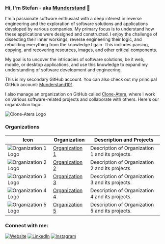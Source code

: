 ### Hi, I'm Stefan - aka [Munderstand][website] 👋

I'm a passionate software enthusiast with a deep interest in reverse engineering and the exploration of software solutions and applications developed by various companies. My primary focus is to understand how these applications were designed and constructed. I enjoy the challenge of dissecting their inner workings, reverse engineering their logic, and rebuilding everything from the knowledge I gain. This includes parsing, copying, and recovering resources, images, and other critical components.

My goal is to uncover the intricacies of software solutions, be it web, mobile, or desktop applications, and use this knowledge to expand my understanding of software development and engineering.

This is my secondary GitHub account. You can also check out my principal GitHub account: [Munderstand101][principal-github].

I also manage an organization on GitHub called [Clone-Atera][organization-github], where I work on various software-related projects and collaborate with others. Here's our organization logo:

![Clone-Atera Logo](https://avatars.githubusercontent.com/u/145568005?s=200&v=4)

### Organizations

| Icon                                  | Organization  | Description and Projects                          |
| ------------------------------------- | ------------- | ----------------------------------------------    |
| ![Organization 1 Logo](https://avatars.githubusercontent.com/u/145568005?s=200&v=4) | [Organization 1][org1] | Description of Organization 1 and its projects. |
| ![Organization 2 Logo](https://avatars.githubusercontent.com/u/145568005?s=200&v=4) | [Organization 2][org2] | Description of Organization 2 and its projects. |
| ![Organization 3 Logo](https://avatars.githubusercontent.com/u/145568005?s=200&v=4) | [Organization 3][org3] | Description of Organization 3 and its projects. |
| ![Organization 4 Logo](https://avatars.githubusercontent.com/u/145568005?s=200&v=4) | [Organization 4][org4] | Description of Organization 4 and its projects. |
| ![Organization 5 Logo](https://avatars.githubusercontent.com/u/145568005?s=200&v=4) | [Organization 5][org5] | Description of Organization 5 and its projects. |

[org1]: https://github.com/organization1
[org2]: https://github.com/organization2
[org3]: https://github.com/organization3
[org4]: https://github.com/organization4
[org5]: https://github.com/organization5

### Connect with me:

[![Website](https://img.shields.io/badge/Website-Munderstand.com-blue?style=for-the-badge&logo=appveyor)][website]
[![LinkedIn](https://img.shields.io/badge/LinkedIn-Stefan%20Anchidin-blue?style=for-the-badge&logo=linkedin)][linkedin]
[![Instagram](https://img.shields.io/badge/Instagram-Munderstand101-blue?style=for-the-badge&logo=instagram)][instagram]

[website]: https://Munderstand.com
[instagram]: https://instagram.com/munderstand101
[linkedin]: https://linkedin.com/in/stefan-anchidin
[principal-github]: https://github.com/Munderstand101
[organization-github]: https://github.com/Clone-Atera
